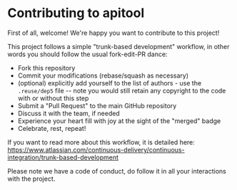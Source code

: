 # Contributing to apitool

First of all, welcome! We're happy you want to contribute to this project!

This project follows a simple "trunk-based development" workflow, in other words you should follow the usual fork-edit-PR dance:

- Fork this repository
- Commit your modifications (rebase/squash as necessary)
- (optional) explicitly add yourself to the list of authors - use the `.reuse/dep5` file -- note you would still retain any copyright to the code with or without this step
- Submit a "Pull Request" to the main GitHub repository
- Discuss it with the team, if needed
- Experience your heart fill with joy at the sight of the "merged" badge
- Celebrate, rest, repeat!


If you want to read more about this workflow, it is detailed here:
https://www.atlassian.com/continuous-delivery/continuous-integration/trunk-based-development


Please note we have a code of conduct, do follow it in all your interactions with the project.
